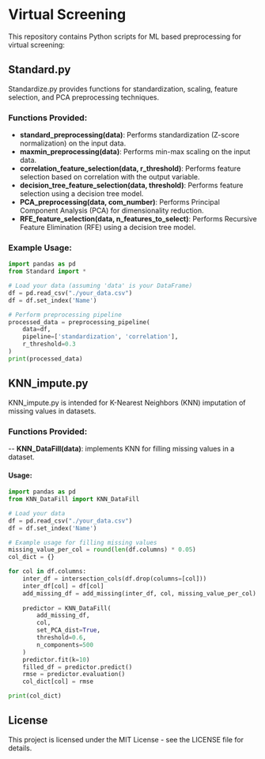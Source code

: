 # Virtual Screening

This repository contains Python scripts for ML based preprocessing for virtual screening:

## Standard.py

Standardize.py provides functions for standardization, scaling, feature selection, and PCA preprocessing techniques.

### Functions Provided:

- **standard_preprocessing(data)**: Performs standardization (Z-score normalization) on the input data.
- **maxmin_preprocessing(data)**: Performs min-max scaling on the input data.
- **correlation_feature_selection(data, r_threshold)**: Performs feature selection based on correlation with the output variable.
- **decision_tree_feature_selection(data, threshold)**: Performs feature selection using a decision tree model.
- **PCA_preprocessing(data, com_number)**: Performs Principal Component Analysis (PCA) for dimensionality reduction.
- **RFE_feature_selection(data, n_features_to_select)**: Performs Recursive Feature Elimination (RFE) using a decision tree model.

### Example Usage:

```python
import pandas as pd
from Standard import *

# Load your data (assuming 'data' is your DataFrame)
df = pd.read_csv("./your_data.csv")
df = df.set_index('Name')

# Perform preprocessing pipeline
processed_data = preprocessing_pipeline(
    data=df, 
    pipeline=['standardization', 'correlation'], 
    r_threshold=0.3
)
print(processed_data)
```

## KNN_impute.py

KNN_impute.py is intended for K-Nearest Neighbors (KNN) imputation of missing values in datasets.

### Functions Provided:

-- **KNN_DataFill(data)**: implements KNN for filling missing values in a dataset.

#### Usage:

```python
import pandas as pd
from KNN_DataFill import KNN_DataFill

# Load your data
df = pd.read_csv("./your_data.csv")
df = df.set_index('Name')

# Example usage for filling missing values
missing_value_per_col = round(len(df.columns) * 0.05)
col_dict = {}

for col in df.columns:
    inter_df = intersection_cols(df.drop(columns=[col]))
    inter_df[col] = df[col]
    add_missing_df = add_missing(inter_df, col, missing_value_per_col)
    
    predictor = KNN_DataFill(
        add_missing_df, 
        col, 
        set_PCA_dist=True, 
        threshold=0.6,
        n_components=500
    )
    predictor.fit(k=10)
    filled_df = predictor.predict()
    rmse = predictor.evaluation()
    col_dict[col] = rmse

print(col_dict)
```

## License
This project is licensed under the MIT License - see the LICENSE file for details.
